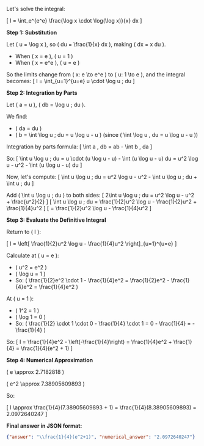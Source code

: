 Let's solve the integral:

\[
I = \int_e^{e^e} \frac{\log x \cdot \log(\log x)}{x} dx
\]

**Step 1: Substitution**

Let \( u = \log x \), so \( du = \frac{1}{x} dx \), making \( dx = x du \).

- When \( x = e \), \( u = 1 \)
- When \( x = e^e \), \( u = e \)

So the limits change from \( x: e \to e^e \) to \( u: 1 \to e \), and the integral becomes:
\[
I = \int_{u=1}^{u=e} u \cdot \log u \; du
\]

**Step 2: Integration by Parts**

Let \( a = u \), \( db = \log u \; du \).

We find:
- \( da = du \)
- \( b = \int \log u \; du = u \log u - u \) (since \( \int \log u \, du = u \log u - u \))

Integration by parts formula:
\[
\int a \, db = ab - \int b \, da
\]

So:
\[
\int u \log u \; du = u \cdot (u \log u - u) - \int (u \log u - u) du = u^2 \log u - u^2 - \int (u \log u - u) du
\]

Now, let's compute:
\[
\int u \log u \; du = u^2 \log u - u^2 - \int u \log u \; du + \int u \; du
\]

Add \( \int u \log u \; du \) to both sides:
\[
2\int u \log u \; du = u^2 \log u - u^2 + \frac{u^2}{2}
\]
\[
\int u \log u \; du = \frac{1}{2}u^2 \log u - \frac{1}{2}u^2 + \frac{1}{4}u^2
\]
\[
= \frac{1}{2}u^2 \log u - \frac{1}{4}u^2
\]

**Step 3: Evaluate the Definitive Integral**

Return to \( I \):

\[
I = \left[ \frac{1}{2}u^2 \log u - \frac{1}{4}u^2 \right]_{u=1}^{u=e}
\]

Calculate at \( u = e \):

- \( u^2 = e^2 \)
- \( \log u = 1 \)
- So: \( \frac{1}{2}e^2 \cdot 1 - \frac{1}{4}e^2 = \frac{1}{2}e^2 - \frac{1}{4}e^2 = \frac{1}{4}e^2 \)

At \( u = 1 \):

- \( 1^2 = 1 \)
- \( \log 1 = 0 \)
- So: \( \frac{1}{2} \cdot 1 \cdot 0 - \frac{1}{4} \cdot 1 = 0 - \frac{1}{4} = -\frac{1}{4} \)

So:
\[
I = \frac{1}{4}e^2 - \left(-\frac{1}{4}\right) = \frac{1}{4}e^2 + \frac{1}{4} = \frac{1}{4}(e^2 + 1)
\]

**Step 4: Numerical Approximation**

\( e \approx 2.7182818 \)

\( e^2 \approx 7.38905609893 \)

So:

\[
I \approx \frac{1}{4}(7.38905609893 + 1) = \frac{1}{4}(8.38905609893) = 2.0972640247
\]

**Final answer in JSON format:**

```json
{"answer": "\\frac{1}{4}(e^2+1)", "numerical_answer": "2.0972640247"}
```